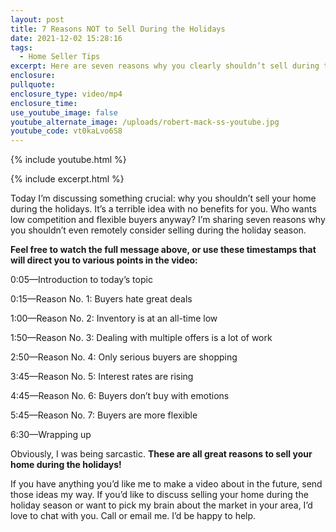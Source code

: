 ```yaml
---
layout: post
title: 7 Reasons NOT to Sell During the Holidays
date: 2021-12-02 15:28:16
tags:
  - Home Seller Tips
excerpt: Here are seven reasons why you clearly shouldn’t sell during the holidays!
enclosure:
pullquote:
enclosure_type: video/mp4
enclosure_time:
use_youtube_image: false
youtube_alternate_image: /uploads/robert-mack-ss-youtube.jpg
youtube_code: vt0kaLvo6S8
---
```

{% include youtube.html %}

{% include excerpt.html %}

Today I’m discussing something crucial: why you shouldn’t sell your home during the holidays. It’s a terrible idea with no benefits for you. Who wants low competition and flexible buyers anyway? I’m sharing seven reasons why you shouldn’t even remotely consider selling during the holiday season.

**Feel free to watch the full message above, or use these timestamps that will direct you to various points in the video:**

0:05—Introduction to today’s topic

0:15—Reason No. 1: Buyers hate great deals

1:00—Reason No. 2: Inventory is at an all-time low

1:50—Reason No. 3: Dealing with multiple offers is a lot of work

2:50—Reason No. 4: Only serious buyers are shopping

3:45—Reason No. 5: Interest rates are rising

4:45—Reason No. 6: Buyers don’t buy with emotions

5:45—Reason No. 7: Buyers are more flexible

6:30—Wrapping up

Obviously, I was being sarcastic. **These are all great reasons to sell your home during the holidays\!&nbsp;**

If you have anything you’d like me to make a video about in the future, send those ideas my way. If you’d like to discuss selling your home during the holiday season or want to pick my brain about the market in your area, I’d love to chat with you. Call or email me. I’d be happy to help.
